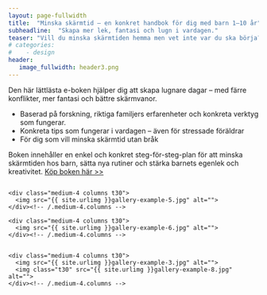 ```yaml
---
layout: page-fullwidth
title:  "Minska skärmtid – en konkret handbok för dig med barn 1–10 år"
subheadline:  "Skapa mer lek, fantasi och lugn i vardagen."
teaser: "Vill du minska skärmtiden hemma men vet inte var du ska börja?"
# categories:
#    - design
header:
   image_fullwidth: header3.png
---
```

Den här lättlästa e-boken hjälper dig att skapa lugnare dagar – med färre konflikter, mer fantasi och bättre skärmvanor.

- Baserad på forskning, riktiga familjers erfarenheter och konkreta verktyg som fungerar.
- Konkreta tips som fungerar i vardagen – även för stressade föräldrar
- För dig som vill minska skärmtid utan bråk

Boken innehåller en enkel och konkret steg-för-steg-plan för att minska skärmtiden hos barn, sätta nya rutiner och stärka barnets egenlek och kreativitet.
[Köp boken här >>][1]

<!--more-->

<div class="row">
    <div class="medium-4 columns t30">
    <img src="{{ site.urlimg }}gallery-example-4.jpg" alt="">
    </div><!-- /.medium-4.columns -->

    <div class="medium-4 columns t30">
      <img src="{{ site.urlimg }}gallery-example-5.jpg" alt="">
    </div><!-- /.medium-4.columns -->

    <div class="medium-4 columns t30">
      <img src="{{ site.urlimg }}gallery-example-6.jpg" alt="">
    </div><!-- /.medium-4.columns -->

</div><!-- /.row -->


<div class="row">
    <div class="medium-8 columns t30">
    <img src="{{ site.urlimg }}gallery-example-7.jpg" alt="">
    </div><!-- /.medium-8.columns -->

    <div class="medium-4 columns t30">
      <img src="{{ site.urlimg }}gallery-example-3.jpg" alt="">
      <img class="t30" src="{{ site.urlimg }}gallery-example-8.jpg" alt="">
    </div><!-- /.medium-4.columns -->

</div><!-- /.row -->



 [1]: https://enhandbok.store/
